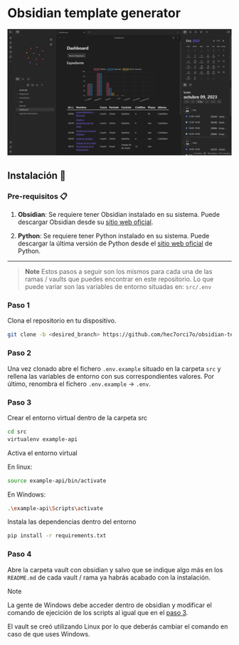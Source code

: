 # Obsidian template generator

![Ejemplo de vault](assets/informatica-example.png)

## Instalación 🔧

### Pre-requisitos 📋

1. **Obsidian**: Se requiere tener Obsidian instalado en su sistema. Puede descargar Obsidian desde su [sitio web oficial](https://obsidian.md/download).

2. **Python**: Se requiere tener Python instalado en su sistema. Puede descargar la última versión de Python desde el [sitio web oficial](https://www.python.org/downloads/) de Python.

--- 

> **Note** 
> Estos pasos a seguir son los mismos para cada una de las ramas / vaults que puedes encontrar en este repositorio. Lo que puede variar son las variables de entorno situadas en: `src/.env`

### Paso 1

Clona el repositorio en tu dispositivo.

```bash
git clone -b <desired_branch> https://github.com/hec7orci7o/obsidian-template-generator.git
```

### Paso 2

Una vez clonado abre el fichero `.env.example` situado en la carpeta `src` y rellena las variables de entorno con sus correspondientes valores. Por último, renombra el fichero `.env.example` -> `.env`.

### Paso 3

Crear el entorno virtual dentro de la carpeta src
```bash
cd src
virtualenv example-api
```
Activa el entorno virtual

En linux:
```bash
source example-api/bin/activate
```

En Windows:
```bash
.\example-api\Scripts\activate
```

Instala las dependencias dentro del entorno
```bash
pip install -r requirements.txt
```

### Paso 4

Abre la carpeta vault con obsidian y salvo que se indique algo más en los `README.md` de cada vault / rama ya habrás acabado con la instalación.

> [!NOTE] 
> La gente de Windows debe acceder dentro de obsidian y modificar el comando de ejecición de los scripts al igual que en el [paso 3](#paso-3).

El vault se creó utilizando Linux por lo que deberás cambiar el comando en caso de que uses Windows.
